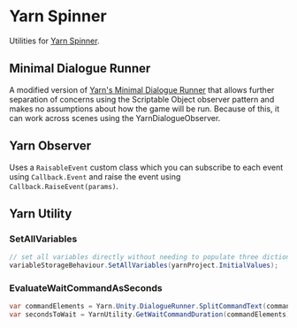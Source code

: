# Yarn Spinner
Utilities for [Yarn Spinner](https://docs.yarnspinner.dev/). 

## Minimal Dialogue Runner 
A modified version of [Yarn's Minimal Dialogue Runner](https://github.com/YarnSpinnerTool/YarnSpinner-Unity/blob/main/Samples~/Minimal%20Viable%20Dialogue%20System/Scripts/MinimalDialogueRunner.cs) that allows further separation of concerns 
using the Scriptable Object observer pattern and makes no assumptions about how the game will be run. 
Because of this, it can work across scenes using the YarnDialogueObserver. 

## Yarn Observer
Uses a `RaisableEvent` custom class which you can subscribe to each event using `Callback.Event` 
and raise the event using `Callback.RaiseEvent(params)`.

## Yarn Utility

### SetAllVariables
```csharp
// set all variables directly without needing to populate three dictionaries
variableStorageBehaviour.SetAllVariables(yarnProject.InitialValues);
```

### EvaluateWaitCommandAsSeconds
```csharp
var commandElements = Yarn.Unity.DialogueRunner.SplitCommandText(command.Text).ToArray();
var secondsToWait = YarnUtility.GetWaitCommandDuration(commandElements); 
```

